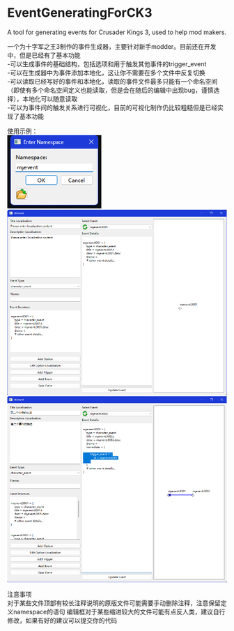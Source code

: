 # EventGeneratingForCK3
A tool for generating events for Crusader Kings 3, used to help mod makers.

一个为十字军之王3制作的事件生成器，主要针对新手modder。目前还在开发中，但是已经有了基本功能  
  -可以生成事件的基础结构，包括选项和用于触发其他事件的trigger_event  
  -可以在生成器中为事件添加本地化，这让你不需要在多个文件中反复切换  
  -可以读取已经写好的事件和本地化，读取的事件文件最多只能有一个命名空间（即使有多个命名空间定义也能读取，但是会在随后的编辑中出现bug，谨慎选择），本地化可以随意读取  
  -可以为事件间的触发关系进行可视化，目前的可视化制作仍比较粗糙但是已经实现了基本功能  


  
使用示例：  
![](https://raw.githubusercontent.com/Frostbite-time/EventGeneratingForCK3/main/img-storage/example.png?raw=true)
![](https://github.com/Frostbite-time/EventGeneratingForCK3/blob/main/img-storage/example1.png?raw=true)  
![](https://github.com/Frostbite-time/EventGeneratingForCK3/blob/main/img-storage/example4.png?raw=true)  

注意事项  
 对于某些文件顶部有较长注释说明的原版文件可能需要手动删除注释，注意保留定义namespace的语句
 编辑框对于某些缩进较大的文件可能有点反人类，建议自行修改，如果有好的建议可以提交你的代码

